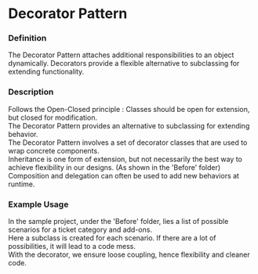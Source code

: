﻿# Decorator Pattern

### Definition
The Decorator Pattern attaches additional responsibilities to an object dynamically. 
Decorators provide a flexible alternative to subclassing for extending functionality.

### Description
Follows the Open-Closed principle : Classes should be open for extension, but closed for modification.   
The Decorator Pattern provides an alternative to subclassing for extending behavior.   
The Decorator Pattern involves a set of decorator classes that are used to wrap concrete components.   
Inheritance is one form of extension, but not necessarily the best way to achieve flexibility in our designs. (As shown in the 'Before' folder)  
Composition and delegation can often be used to add new behaviors at runtime.

### Example Usage
In the sample project, under the 'Before' folder, lies a list of possible scenarios for a ticket category and add-ons.   
Here a subclass is created for each scenario. If there are a lot of possibilities, it will lead to a code mess.   
With the decorator, we ensure loose coupling, hence flexibility and cleaner code.